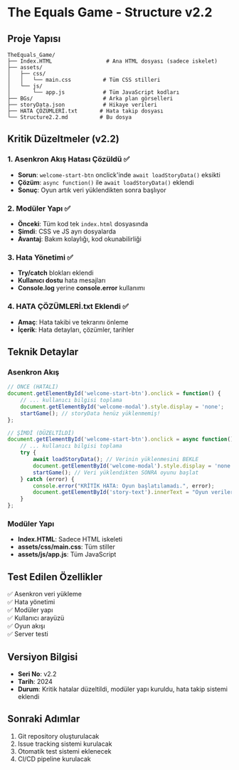 # The Equals Game - Structure v2.2

## Proje Yapısı

```
TheEquals_Game/
├── Index.HTML                 # Ana HTML dosyası (sadece iskelet)
├── assets/
│   ├── css/
│   │   └── main.css          # Tüm CSS stilleri
│   └── js/
│       └── app.js            # Tüm JavaScript kodları
├── BGs/                      # Arka plan görselleri
├── storyData.json            # Hikaye verileri
├── HATA ÇÖZÜMLERİ.txt       # Hata takip dosyası
└── Structure2.2.md          # Bu dosya
```

## Kritik Düzeltmeler (v2.2)

### 1. Asenkron Akış Hatası Çözüldü ✅
- **Sorun**: `welcome-start-btn` onclick'inde `await loadStoryData()` eksikti
- **Çözüm**: `async function()` ile `await loadStoryData()` eklendi
- **Sonuç**: Oyun artık veri yüklendikten sonra başlıyor

### 2. Modüler Yapı ✅
- **Önceki**: Tüm kod tek `index.html` dosyasında
- **Şimdi**: CSS ve JS ayrı dosyalarda
- **Avantaj**: Bakım kolaylığı, kod okunabilirliği

### 3. Hata Yönetimi ✅
- **Try/catch** blokları eklendi
- **Kullanıcı dostu** hata mesajları
- **Console.log** yerine **console.error** kullanımı

### 4. HATA ÇÖZÜMLERİ.txt Eklendi ✅
- **Amaç**: Hata takibi ve tekrarını önleme
- **İçerik**: Hata detayları, çözümler, tarihler

## Teknik Detaylar

### Asenkron Akış
```javascript
// ÖNCE (HATALI)
document.getElementById('welcome-start-btn').onclick = function() {
    // ... kullanıcı bilgisi toplama
    document.getElementById('welcome-modal').style.display = 'none';
    startGame(); // storyData henüz yüklenmemiş!
};

// ŞİMDİ (DÜZELTİLDİ)
document.getElementById('welcome-start-btn').onclick = async function() {
    // ... kullanıcı bilgisi toplama
    try {
        await loadStoryData(); // Verinin yüklenmesini BEKLE
        document.getElementById('welcome-modal').style.display = 'none';
        startGame(); // Veri yüklendikten SONRA oyunu başlat
    } catch (error) {
        console.error("KRİTİK HATA: Oyun başlatılamadı.", error);
        document.getElementById('story-text').innerText = "Oyun verileri yüklenemedi...";
    }
};
```

### Modüler Yapı
- **Index.HTML**: Sadece HTML iskeleti
- **assets/css/main.css**: Tüm stiller
- **assets/js/app.js**: Tüm JavaScript

## Test Edilen Özellikler

✅ Asenkron veri yükleme  
✅ Hata yönetimi  
✅ Modüler yapı  
✅ Kullanıcı arayüzü  
✅ Oyun akışı  
✅ Server testi  

## Versiyon Bilgisi
- **Seri No**: v2.2
- **Tarih**: 2024
- **Durum**: Kritik hatalar düzeltildi, modüler yapı kuruldu, hata takip sistemi eklendi

## Sonraki Adımlar
1. Git repository oluşturulacak
2. Issue tracking sistemi kurulacak
3. Otomatik test sistemi eklenecek
4. CI/CD pipeline kurulacak 
